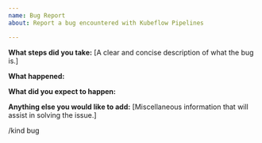 ```yaml
---
name: Bug Report
about: Report a bug encountered with Kubeflow Pipelines

---
```


**What steps did you take:**
[A clear and concise description of what the bug is.]

**What happened:**

**What did you expect to happen:**

**Anything else you would like to add:**
[Miscellaneous information that will assist in solving the issue.]

/kind bug
